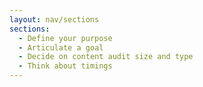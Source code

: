 ```yaml
---
layout: nav/sections
sections:
  - Define your purpose
  - Articulate a goal
  - Decide on content audit size and type
  - Think about timings
---
```


